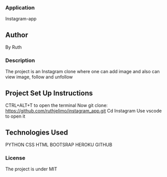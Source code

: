 ### Application

Instagram-app

## Author
 
 By Ruth

 ### Description

 The project is an Instagram clone  where one can add image and also can view image, follow and unfollow

 ## Project Set Up Instructions
 CTRL+ALT+T to open the terminal 
 Now git clone:
 https://github.com/ruthjelimo/instagram_app.git
 Cd Instagram
 Use vscode to open it 

 ## Technologies Used
 PYTHON
 CSS
 HTML
 BOOTSRAP
 HEROKU
 GITHUB

 ### License
 The project is under MIT